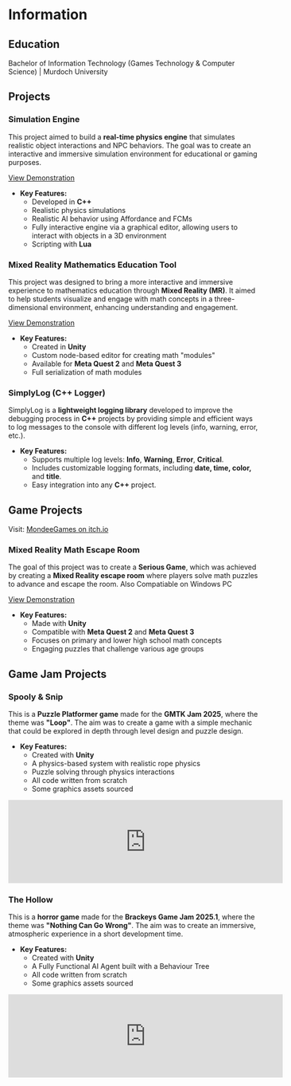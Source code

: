 # Information

## Education

Bachelor of Information Technology (Games Technology & Computer Science) | Murdoch University

## Projects

### Simulation Engine

This project aimed to build a **real-time physics engine** that simulates realistic object interactions and NPC behaviors. The goal was to create an interactive and immersive simulation environment for educational or gaming purposes.

[View Demonstration](https://youtu.be/vwD3f5bb_24)

- **Key Features:**
  - Developed in **C++**
  - Realistic physics simulations
  - Realistic AI behavior using Affordance and FCMs
  - Fully interactive engine via a graphical editor, allowing users to interact with objects in a 3D environment
  - Scripting with **Lua**

### Mixed Reality Mathematics Education Tool

This project was designed to bring a more interactive and immersive experience to mathematics education through **Mixed Reality (MR)**. It aimed to help students visualize and engage with math concepts in a three-dimensional environment, enhancing understanding and engagement.

[View Demonstration](https://youtu.be/WbLa0Y6N3P8)

- **Key Features:**
  - Created in **Unity**
  - Custom node-based editor for creating math "modules"
  - Available for **Meta Quest 2** and **Meta Quest 3**
  - Full serialization of math modules

### SimplyLog (C++ Logger)

SimplyLog is a **lightweight logging library** developed to improve the debugging process in **C++** projects by providing simple and efficient ways to log messages to the console with different log levels (info, warning, error, etc.).

- **Key Features:**
  -   Supports multiple log levels: **Info**, **Warning**, **Error**, **Critical**.
	-   Includes customizable logging formats, including **date, time, color,** and **title**.
	-   Easy integration into any **C++** project.

## Game Projects

Visit: [MondeeGames on itch.io](https://mondeegames.itch.io/)

### Mixed Reality Math Escape Room

The goal of this project was to create a **Serious Game**, which was achieved by creating a **Mixed Reality escape room** where players solve math puzzles to advance and escape the room. Also Compatiable on Windows PC

[View Demonstration](https://youtu.be/xYJjRQUMFg4)

- **Key Features:**
  - Made with **Unity**
  - Compatible with **Meta Quest 2** and **Meta Quest 3**
  - Focuses on primary and lower high school math concepts
  - Engaging puzzles that challenge various age groups

## Game Jam Projects

### Spooly & Snip

This is a **Puzzle Platformer game** made for the **GMTK Jam 2025**, where the theme was **"Loop"**. The aim was to create a game with a simple mechanic that could be explored in depth through level design and puzzle design.

- **Key Features:**
  - Created with **Unity**
  - A physics-based system with realistic rope physics
  - Puzzle solving through physics interactions
  - All code written from scratch
  - Some graphics assets sourced

<iframe frameborder="0" src="https://itch.io/embed/3782461?bg_color=00b0b0&amp;fg_color=000000&amp;link_color=ffffff&amp;border_color=21a1a1" width="552" height="167"><a href="https://mondeegames.itch.io/spooly-snip">Spooly &amp; Snip by Mondee</a></iframe>

### The Hollow

This is a **horror game** made for the **Brackeys Game Jam 2025.1**, where the theme was **"Nothing Can Go Wrong"**. The aim was to create an immersive, atmospheric experience in a short development time.

- **Key Features:**
  - Created with **Unity**
  - A Fully Functional AI Agent built with a Behaviour Tree
  - All code written from scratch
  - Some graphics assets sourced

<iframe frameborder="0" src="https://itch.io/embed/3349155?bg_color=eacf9a&amp;fg_color=ffffff&amp;link_color=fa5c5c&amp;border_color=9e5536" width="552" height="167"><a href="https://mondeegames.itch.io/the-hollow">The Hollow by Mondee</a></iframe>

